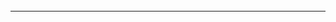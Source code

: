 ###### 
---


```sh

```


```sh

```


```sh

```


```sh

```


```sh

```


```sh

```


```sh

```

